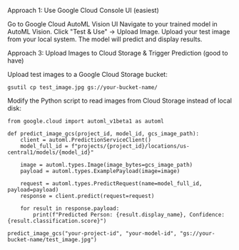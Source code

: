 Approach 1: Use Google Cloud Console UI (easiest)

Go to Google Cloud AutoML Vision UI
Navigate to your trained model in AutoML Vision.
Click "Test & Use" → Upload Image.
Upload your test image from your local system.
The model will predict and display results.

Approach 3: Upload Images to Cloud Storage & Trigger Prediction (good to have)

Upload test images to a Google Cloud Storage bucket:
```
gsutil cp test_image.jpg gs://your-bucket-name/
```

Modify the Python script to read images from Cloud Storage instead of local disk:
```
from google.cloud import automl_v1beta1 as automl

def predict_image_gcs(project_id, model_id, gcs_image_path):
    client = automl.PredictionServiceClient()
    model_full_id = f"projects/{project_id}/locations/us-central1/models/{model_id}"

    image = automl.types.Image(image_bytes=gcs_image_path)
    payload = automl.types.ExamplePayload(image=image)

    request = automl.types.PredictRequest(name=model_full_id, payload=payload)
    response = client.predict(request=request)

    for result in response.payload:
        print(f"Predicted Person: {result.display_name}, Confidence: {result.classification.score}")

predict_image_gcs("your-project-id", "your-model-id", "gs://your-bucket-name/test_image.jpg")
```


